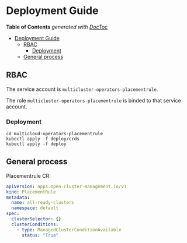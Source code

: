 # Deployment Guide

<!-- START doctoc generated TOC please keep comment here to allow auto update -->
<!-- DON'T EDIT THIS SECTION, INSTEAD RE-RUN doctoc TO UPDATE -->
**Table of Contents**  *generated with [DocToc](https://github.com/thlorenz/doctoc)*

- [Deployment Guide](#deployment-guide)
    - [RBAC](#rbac)
        - [Deployment](#deployment)
    - [General process](#general-process)
<!-- END doctoc generated TOC please keep comment here to allow auto update -->

## RBAC

The service account is `multicluster-operators-placementrule`.

The role `multicluster-operators-placementrule` is binded to that service account.

### Deployment

```shell
cd multicloud-operators-placementrule
kubectl apply -f deploy/crds
kubectl apply -f deploy
```

## General process

Placementrule CR:

```yaml
apiVersion: apps.open-cluster-management.io/v1
kind: PlacementRule
metadata:
  name: all-ready-clusters
  namespace: default
spec:
  clusterSelector: {}
  clusterConditions:
    - type: ManagedClusterConditionAvailable
      status: "True"
```
